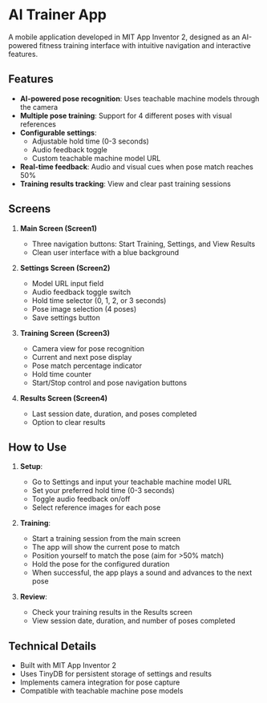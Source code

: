 # AI Trainer App

A mobile application developed in MIT App Inventor 2, designed as an AI-powered fitness training interface with intuitive navigation and interactive features.

## Features

- **AI-powered pose recognition**: Uses teachable machine models through the camera
- **Multiple pose training**: Support for 4 different poses with visual references
- **Configurable settings**: 
  - Adjustable hold time (0-3 seconds)
  - Audio feedback toggle
  - Custom teachable machine model URL
- **Real-time feedback**: Audio and visual cues when pose match reaches 50%
- **Training results tracking**: View and clear past training sessions

## Screens

1. **Main Screen (Screen1)**
   - Three navigation buttons: Start Training, Settings, and View Results
   - Clean user interface with a blue background

2. **Settings Screen (Screen2)**
   - Model URL input field
   - Audio feedback toggle switch
   - Hold time selector (0, 1, 2, or 3 seconds)
   - Pose image selection (4 poses)
   - Save settings button

3. **Training Screen (Screen3)**
   - Camera view for pose recognition
   - Current and next pose display
   - Pose match percentage indicator
   - Hold time counter
   - Start/Stop control and pose navigation buttons

4. **Results Screen (Screen4)**
   - Last session date, duration, and poses completed
   - Option to clear results

## How to Use

1. **Setup**:
   - Go to Settings and input your teachable machine model URL
   - Set your preferred hold time (0-3 seconds)
   - Toggle audio feedback on/off
   - Select reference images for each pose

2. **Training**:
   - Start a training session from the main screen
   - The app will show the current pose to match
   - Position yourself to match the pose (aim for >50% match)
   - Hold the pose for the configured duration
   - When successful, the app plays a sound and advances to the next pose

3. **Review**:
   - Check your training results in the Results screen
   - View session date, duration, and number of poses completed

## Technical Details

- Built with MIT App Inventor 2
- Uses TinyDB for persistent storage of settings and results
- Implements camera integration for pose capture
- Compatible with teachable machine pose models